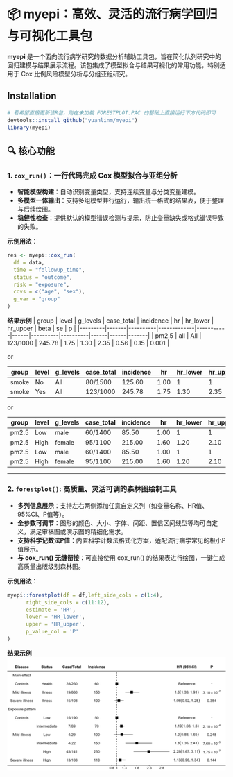 # 📦 myepi：高效、灵活的流行病学回归与可视化工具包

**myepi** 是一个面向流行病学研究的数据分析辅助工具包，旨在简化队列研究中的回归建模与结果展示流程。该包集成了模型拟合与结果可视化的常用功能，特别适用于 Cox 比例风险模型分析与分组亚组研究。

## Installation
```R
# 若希望直接更新该R包，则在未加载 FORESTPLOT.PAC 的基础上直接运行下方代码即可
devtools::install_github("yuanlinm/myepi")
library(myepi)
```

## 🔍 核心功能

### 1. `cox_run()`：一行代码完成 Cox 模型拟合与亚组分析

- **智能模型构建**：自动识别变量类型，支持连续变量与分类变量建模。
- **多模型一体输出**：支持多组模型并行运行，输出统一格式的结果表，便于整理与后续绘图。
- **稳健性检查**：提供默认的模型错误检测与提示，防止变量缺失或格式错误导致的失败。

**示例用法**：

```r
res <- myepi::cox_run(
  df = data,
  time = "followup_time",
  status = "outcome",
  risk = "exposure",
  covs = c("age", "sex"),
  g_var = "group"
)
```

**结果示例**
| group   | level | g_levels | case_total | incidence | hr   | hr_lower | hr_upper | beta | se   | p     |
|---------|-------|----------|-------------|-----------|------|----------|----------|------|------|-------|
| pm2.5   | all   | All      | 123/1000    | 245.78    | 1.75 | 1.30     | 2.35     | 0.56 | 0.15 | 0.001 |

or

| group   | level | g_levels | case_total | incidence | hr   | hr_lower | hr_upper | beta | se   | p     |
|---------|-------|----------|-------------|-----------|------|----------|----------|------|------|-------|
| smoke   | No    | All      | 80/1500     | 125.60    | 1.00 | 1      | 1      | 0  | 0  | 1   |
| smoke   | Yes   | All      | 123/1000    | 245.78    | 1.75 | 1.30     | 2.35     | 0.56 | 0.15 | 0.001 |

or

| group   | level | g_levels | case_total | incidence | hr   | hr_lower | hr_upper | beta | se   | p     |
|---------|-------|----------|-------------|-----------|------|----------|----------|------|------|-------|
| pm2.5   | Low   | male      | 60/1400     | 85.50     | 1.00 | 1      | 1      | 0  | 0  | 1   |
| pm2.5   | High  | female      | 95/1100     | 215.00    | 1.60 | 1.20     | 2.10     | 0.47 | 0.14 | 0.002 |
| pm2.5   | Low   | male      | 60/1400     | 85.50     | 1.00 | 1      | 1      | 0  | 0  | 1   |
| pm2.5   | High  | female      | 95/1100     | 215.00    | 1.60 | 1.20     | 2.10     | 0.47 | 0.14 | 0.002 |



---




### 2. `forestplot()`: 高质量、灵活可调的森林图绘制工具

- **多列信息展示**：支持左右两侧添加任意自定义列（如变量名称、HR值、95%CI、P值等）。
- **全参数可调节**：图形的颜色、大小、字体、间距、置信区间线型等均可自定义，满足审稿图或演示图的精细化需求。
- **支持科学记数法P值**：内置科学计数法格式化方案，适配流行病学常见的极小P值展示。
- **与 cox_run() 无缝衔接**：可直接使用 cox_run() 的结果表进行绘图，一键生成高质量出版级别森林图。

**示例用法**：
```r
myepi::forestplot(df = df,left_side_cols = c(1:4),
      right_side_cols = c(11:12),
      estimate = 'HR',
      lower = 'HR_lower',
      upper = 'HR_upper',
      p_value_col = 'P'
)
```
**结果示例**
![x效果展示](temp.png)

